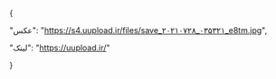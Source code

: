 {

  "عکس": "https://s4.uupload.ir/files/save_۲۰۲۱۰۷۲۸_۰۳۵۳۲۱_e8tm.jpg",

  "لینک": "https://uupload.ir/"

}
